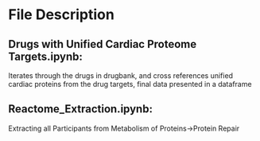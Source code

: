 # File Description

## Drugs with Unified Cardiac Proteome Targets.ipynb:
Iterates through the drugs in drugbank, and cross references unified cardiac proteins from the drug targets, final data presented in a dataframe

## Reactome_Extraction.ipynb:
Extracting all Participants from Metabolism of Proteins->Protein Repair



